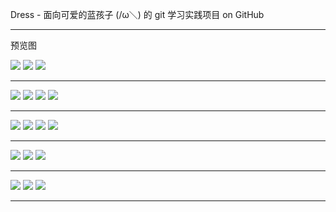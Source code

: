 Dress - 面向可爱的蓝孩子 (/ω＼) 的 git 学习实践项目 on GitHub

------------------

预览图

<img src="https://raw.githubusercontent.com/mickeywaley/Dress_yay/refs/heads/main/jonas/01.jpg"/>

<img src="https://raw.githubusercontent.com/mickeywaley/Dress_yay/refs/heads/main/jonas/02.jpg"/>

<img src="https://raw.githubusercontent.com/mickeywaley/Dress_yay/refs/heads/main/jonas/03.jpg"/>

-------------------------

<img src="https://raw.githubusercontent.com/mickeywaley/Dress_yay/refs/heads/main/jonas/04.jpg"/>

<img src="https://raw.githubusercontent.com/mickeywaley/Dress_yay/refs/heads/main/jonas/05.jpg"/>

<img src="https://raw.githubusercontent.com/mickeywaley/Dress_yay/refs/heads/main/jonas/06.jpg"/>

<img src="https://raw.githubusercontent.com/mickeywaley/Dress_yay/refs/heads/main/jonas/07.jpg"/>

------------------------

<img src="https://raw.githubusercontent.com/mickeywaley/Dress_yay/refs/heads/main/jonas/08.jpg"/>

<img src="https://raw.githubusercontent.com/mickeywaley/Dress_yay/refs/heads/main/jonas/09.jpg"/>

<img src="https://raw.githubusercontent.com/mickeywaley/Dress_yay/refs/heads/main/jonas/10.jpg"/>

<img src="https://raw.githubusercontent.com/mickeywaley/Dress_yay/refs/heads/main/jonas/11.jpg"/>

-----------------------

<img src="https://raw.githubusercontent.com/mickeywaley/Dress_yay/refs/heads/main/jonas/12.jpg"/>

<img src="https://raw.githubusercontent.com/mickeywaley/Dress_yay/refs/heads/main/jonas/13.jpg"/>

<img src="https://raw.githubusercontent.com/mickeywaley/Dress_yay/refs/heads/main/jonas/14.jpg"/>

-----------------------

<img src="https://raw.githubusercontent.com/mickeywaley/Dress_yay/refs/heads/main/jonas/15.jpg"/>

<img src="https://raw.githubusercontent.com/mickeywaley/Dress_yay/refs/heads/main/jonas/16.jpg"/>

<img src="https://raw.githubusercontent.com/mickeywaley/Dress_yay/refs/heads/main/jonas/17.jpg"/>

-----------------------
